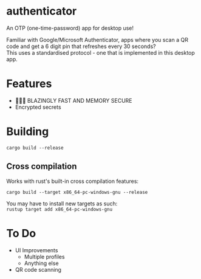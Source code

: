 # authenticator
An OTP (one-time-password) app for desktop use!

Familiar with Google/Microsoft Authenticator, apps where you scan a QR code and get a 6 digit pin that refreshes every 30 seconds?  
This uses a standardised protocol - one that is implemented in this desktop app.

# Features

- 🚀🚀🚀 BLAZINGLY FAST AND MEMORY SECURE
- Encrypted secrets

# Building

`cargo build --release`

## Cross compilation

Works with rust's built-in cross compilation features:

`cargo build --target x86_64-pc-windows-gnu --release`

You may have to install new targets as such:  
`rustup target add x86_64-pc-windows-gnu`

# To Do

- UI Improvements
  - Multiple profiles
  - Anything else
- QR code scanning
